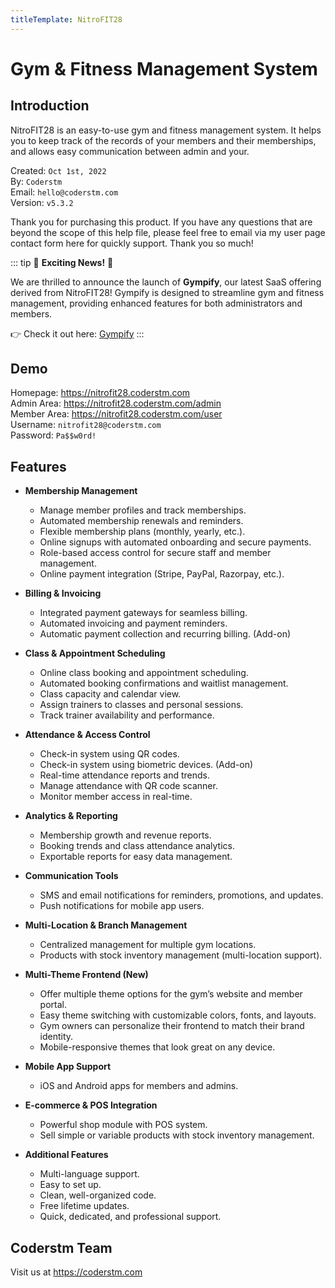 ```yaml
---
titleTemplate: NitroFIT28
---
```


# Gym & Fitness Management System

## Introduction
NitroFIT28 is an easy-to-use gym and fitness management system. It helps you to keep track of the records of your members and their memberships, and allows easy communication between admin and your.

Created: `Oct 1st, 2022`<br>
By: `Coderstm`<br>
Email: `hello@coderstm.com`<br>
Version: `v5.3.2`

Thank you for purchasing this product. If you have any questions that are beyond the scope of this help file, please feel free to email via my user page contact form here for quickly support. Thank you so much!

::: tip 🎉 **Exciting News!** 🎉

We are thrilled to announce the launch of **Gympify**, our latest SaaS offering derived from NitroFIT28! Gympify is designed to streamline gym and fitness management, providing enhanced features for both administrators and members.

👉 Check it out here: [Gympify](https://coderstm.gumroad.com/l/gympify)
:::

## Demo
Homepage: https://nitrofit28.coderstm.com<br>
Admin Area: https://nitrofit28.coderstm.com/admin<br>
Member Area: https://nitrofit28.coderstm.com/user<br>
Username: `nitrofit28@coderstm.com`<br>
Password: `Pa$$w0rd!`

## Features
- **Membership Management**
  - Manage member profiles and track memberships.
  - Automated membership renewals and reminders.
  - Flexible membership plans (monthly, yearly, etc.).
  - Online signups with automated onboarding and secure payments.
  - Role-based access control for secure staff and member management.
  - Online payment integration (Stripe, PayPal, Razorpay, etc.).

- **Billing & Invoicing**
  - Integrated payment gateways for seamless billing.
  - Automated invoicing and payment reminders.
  - Automatic payment collection and recurring billing. (Add-on)

- **Class & Appointment Scheduling**
  - Online class booking and appointment scheduling.
  - Automated booking confirmations and waitlist management.
  - Class capacity and calendar view.
  - Assign trainers to classes and personal sessions.
  - Track trainer availability and performance.

- **Attendance & Access Control**
  - Check-in system using QR codes.
  - Check-in system using biometric devices. (Add-on)
  - Real-time attendance reports and trends.
  - Manage attendance with QR code scanner.
  - Monitor member access in real-time.

- **Analytics & Reporting**
  - Membership growth and revenue reports.
  - Booking trends and class attendance analytics.
  - Exportable reports for easy data management.

- **Communication Tools**
  - SMS and email notifications for reminders, promotions, and updates.
  - Push notifications for mobile app users.

- **Multi-Location & Branch Management**
  - Centralized management for multiple gym locations.
  - Products with stock inventory management (multi-location support).

- **Multi-Theme Frontend (New)**
  - Offer multiple theme options for the gym’s website and member portal.
  - Easy theme switching with customizable colors, fonts, and layouts.
  - Gym owners can personalize their frontend to match their brand identity.
  - Mobile-responsive themes that look great on any device.

- **Mobile App Support**
  - iOS and Android apps for members and admins.

- **E-commerce & POS Integration**
  - Powerful shop module with POS system.
  - Sell simple or variable products with stock inventory management.

- **Additional Features**
  - Multi-language support.
  - Easy to set up.
  - Clean, well-organized code.
  - Free lifetime updates.
  - Quick, dedicated, and professional support.

## Coderstm Team
Visit us at https://coderstm.com

